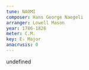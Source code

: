 ```yaml
---
tune: NAOMI
composer: Hans George Naegeli
arranger: Lowell Mason
year: 1786-1826
meter: C.M.
key: E♭ Major
anacrusis: 0
---
```

undefined